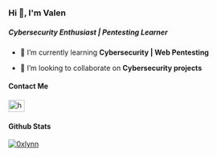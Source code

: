 <H3>Hi 👋, I'm Valen</h3>
<h5>Cybersecurity Enthusiast | Pentesting Learner</h5>

- 🌱 I’m currently learning **Cybersecurity | Web Pentesting**

- 👯 I’m looking to collaborate on **Cybersecurity projects**

<h4 align="left">Contact Me</h4>
<p align="left">
<a href="https://linkedin.com/in/https://www.linkedin.com/in/valenjesse" target="blank"><img align="center" src="https://raw.githubusercontent.com/rahuldkjain/github-profile-readme-generator/master/src/images/icons/Social/linked-in-alt.svg" alt="https://www.linkedin.com/in/valenjesse" height="24" width="32" /></a>
</p>

<h4 align="left">Github Stats</h4>
<p align="left"> <a href="https://github.com/ryo-ma/github-profile-trophy"><img src="https://github-profile-trophy.vercel.app/?username=0xlynn" alt="0xlynn" /></a> </p>
